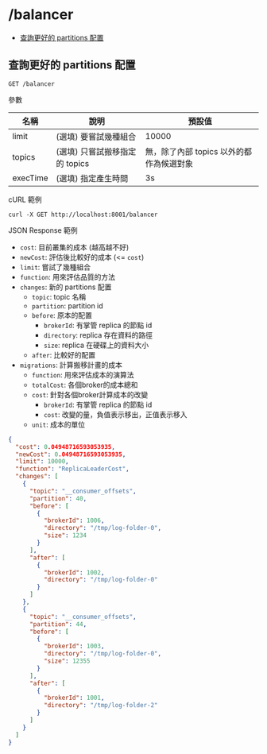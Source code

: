 /balancer
===

- [查詢更好的 partitions 配置](#查詢更好的-partitions-配置)

## 查詢更好的 partitions 配置
```shell
GET /balancer
```

參數

| 名稱       | 說明                   | 預設值                      |
|----------|----------------------|--------------------------|
| limit    | (選填) 要嘗試幾種組合         | 10000                    |
| topics   | (選填) 只嘗試搬移指定的 topics | 無，除了內部 topics 以外的都作為候選對象 |
 | execTime | (選填) 指定產生時間          | 3s                       |

cURL 範例
```shell
curl -X GET http://localhost:8001/balancer
```

JSON Response 範例
- `cost`: 目前叢集的成本 (越高越不好)
- `newCost`: 評估後比較好的成本 (<= `cost`)
- `limit`: 嘗試了幾種組合
- `function`: 用來評估品質的方法
- `changes`: 新的 partitions 配置
  - `topic`: topic 名稱
  - `partition`: partition id
  - `before`: 原本的配置
    - `brokerId`: 有掌管 replica 的節點 id
    - `directory`: replica 存在資料的路徑
    - `size`: replica 在硬碟上的資料大小
  - `after`: 比較好的配置
- `migrations`: 計算搬移計畫的成本
  * `function`: 用來評估成本的演算法
  * `totalCost`: 各個broker的成本總和
  * `cost`: 針對各個broker計算成本的改變
    * `brokerId`: 有掌管 replica 的節點 id
    * `cost`: 改變的量，負值表示移出，正值表示移入
  * `unit`: 成本的單位
```json
{
  "cost": 0.04948716593053935,
  "newCost": 0.04948716593053935,
  "limit": 10000,
  "function": "ReplicaLeaderCost",
  "changes": [
    {
      "topic": "__consumer_offsets",
      "partition": 40,
      "before": [
        {
          "brokerId": 1006,
          "directory": "/tmp/log-folder-0",
          "size": 1234
        }
      ],
      "after": [
        {
          "brokerId": 1002,
          "directory": "/tmp/log-folder-0"
        }
      ]
    },
    {
      "topic": "__consumer_offsets",
      "partition": 44,
      "before": [
        {
          "brokerId": 1003,
          "directory": "/tmp/log-folder-0",
          "size": 12355
        }
      ],
      "after": [
        {
          "brokerId": 1001,
          "directory": "/tmp/log-folder-2"
        }
      ]
    }
  ]
}
```
